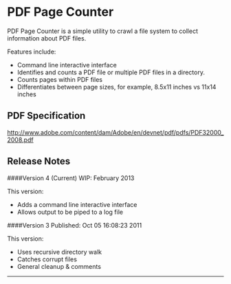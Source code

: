 # PDF Page Counter 
PDF Page Counter is a simple utility to crawl a file system to collect information about PDF files. 

Features include: 
 * Command line interactive interface
 * Identifies and counts a PDF file or multiple PDF files in a directory. 
 * Counts pages within PDF files
 * Differentiates between page sizes, for example, 8.5x11 inches vs 11x14 inches


## PDF Specification

http://www.adobe.com/content/dam/Adobe/en/devnet/pdf/pdfs/PDF32000_2008.pdf


## Release Notes

####Version 4 (Current)
WIP: February 2013

This version: 

 * Adds a command line interactive interface
 * Allows output to be piped to a log file
 
####Version 3
Published: Oct 05 16:08:23 2011  

This version:

 * Uses recursive directory walk 
 * Catches corrupt files
 * General cleanup & comments


----------
